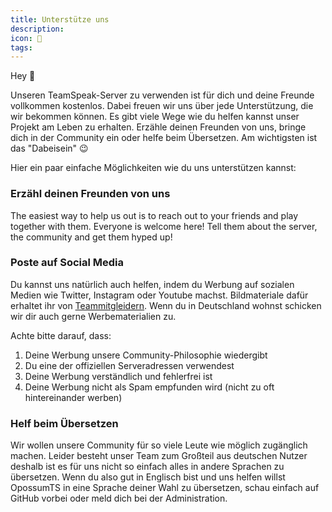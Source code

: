 ```yaml
---
title: Unterstütze uns
description:
icon: 💖
tags:
---
```


Hey 👋

Unseren TeamSpeak-Server zu verwenden ist für dich und deine Freunde vollkommen kostenlos. Dabei freuen wir uns über jede Unterstützung, die wir bekommen können. Es gibt viele Wege wie du helfen kannst unser Projekt am Leben zu erhalten. Erzähle deinen Freunden von uns, bringe dich in der Community ein oder helfe beim Übersetzen. Am wichtigsten ist das "Dabeisein" 😉

Hier ein paar einfache Möglichkeiten wie du uns unterstützen kannst:

### Erzähl deinen Freunden von uns

The easiest way to help us out is to reach out to your friends and play together with them. Everyone is welcome here! Tell them about the server, the community and get them hyped up!

### Poste auf Social Media

Du kannst uns natürlich auch helfen, indem du Werbung auf sozialen Medien wie Twitter, Instagram oder Youtube machst. Bildmateriale dafür erhaltet ihr von [Teammitgleidern](https://www.opossumts.net/team/). Wenn du in Deutschland wohnst schicken wir dir auch gerne Werbematerialien zu.

Achte bitte darauf, dass:

1. Deine Werbung unsere Community-Philosophie wiedergibt
2. Du eine der offiziellen Serveradressen verwendest
3. Deine Werbung verständlich und fehlerfrei ist
4. Deine Werbung nicht als Spam empfunden wird (nicht zu oft hintereinander werben)

### Helf beim Übersetzen

Wir wollen unsere Community für so viele Leute wie möglich zugänglich machen. Leider besteht unser Team zum Großteil aus deutschen Nutzer deshalb ist es für uns nicht so einfach alles in andere Sprachen zu übersetzen. Wenn du also gut in Englisch bist und uns helfen willst OpossumTS in eine Sprache deiner Wahl zu übersetzen, schau einfach auf GitHub vorbei oder meld dich bei der Administration.
